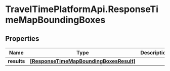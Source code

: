 # TravelTimePlatformApi.ResponseTimeMapBoundingBoxes

## Properties

Name | Type | Description | Notes
------------ | ------------- | ------------- | -------------
**results** | [**[ResponseTimeMapBoundingBoxesResult]**](ResponseTimeMapBoundingBoxesResult.md) |  | 


